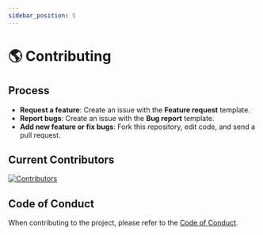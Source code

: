 ```yaml
---
sidebar_position: 5
---
```


# 🌎 Contributing
## Process

- **Request a feature**: Create an issue with the **Feature request** template.
- **Report bugs**: Create an issue with the **Bug report** template.
- **Add new feature or fix bugs**: Fork this repository, edit code, and send a pull request.

## Current Contributors

[![Contributors](https://contributors-img.web.app/image?repo=rocket-booster/rocket-booster)](https://github.com/rocket-booster/rocket-booster/graphs/contributors)

## Code of Conduct

  When contributing to the project, please refer to the [Code of Conduct](https://github.com/booster-labs/rocket-booster/blob/master/CODE_OF_CONDUCT.md).
